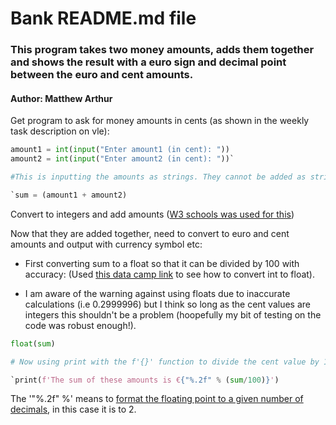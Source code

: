 # Bank README.md file
### This program takes two money amounts, adds them together and shows the result with a euro sign and decimal point between the euro and cent amounts. 
#### Author: Matthew Arthur

Get program to ask for money amounts in cents (as shown in the weekly task description on vle):

```python
amount1 = int(input("Enter amount1 (in cent): "))
amount2 = int(input("Enter amount2 (in cent): "))`

#This is inputting the amounts as strings. They cannot be added as strings so they need to be converted to integers: 

`sum = (amount1 + amount2)
```

Convert to integers and add amounts ([W3 schools was used for this](https://www.w3schools.com/python/python_howto_add_two_numbers.asp))

Now that they are added together, need to convert to euro and cent amounts and output with currency symbol etc:
- First converting sum to a float so that it can be divided by 100 with accuracy: (Used [this data camp link](https://www.datacamp.com/tutorial/python-data-type-conversion) to see how to convert int to float).

- I am aware of the warning against using floats due to inaccurate calculations (i.e 0.2999996) but I think so long as the cent values are integers this shouldn't be a problem (hoopefully my bit of testing on the code was robust enough!). 

```python
float(sum)

# Now using print with the f'{}' function to divide the cent value by 100, to get the euro value:

`print(f'The sum of these amounts is €{"%.2f" % (sum/100)}')
```

The '"%.2f" %' means to [format the floating point to a given number of decimals](https://www.freecodecamp.org/news/2f-in-python-what-does-it-mean/#:~:text=So%20%25.2f%20means%20to%20round%20up%20to%20two%20decimal%20places.), in this case it is to 2. 
